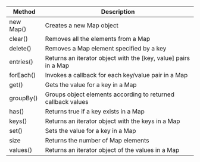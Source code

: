 | Method    | Description                                                     |
| --------- | --------------------------------------------------------------- |
| new Map() | Creates a new Map object                                        |
| clear()   | Removes all the elements from a Map                             |
| delete()  | Removes a Map element specified by a key                        |
| entries() | Returns an iterator object with the [key, value] pairs in a Map |
| forEach() | Invokes a callback for each key/value pair in a Map             |
| get()     | Gets the value for a key in a Map                               |
| groupBy() | Groups object elements according to returned callback values    |
| has()     | Returns true if a key exists in a Map                           |
| keys()    | Returns an iterator object with the keys in a Map               |
| set()     | Sets the value for a key in a Map                               |
| size      | Returns the number of Map elements                              |
| values()  | Returns an iterator object of the values in a Map               |
